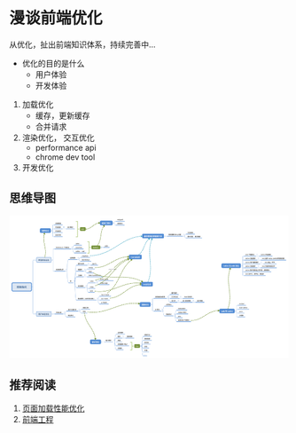 # 漫谈前端优化

从优化，扯出前端知识体系，持续完善中...


- 优化的目的是什么
	- 用户体验
	- 开发体验
1. 加载优化
	- 缓存，更新缓存
	- 合并请求
2. 渲染优化， 交互优化
	- performance api
	- chrome dev tool
3. 开发优化


## 思维导图

![优化](../assets/performance.png)

## 推荐阅读
1. [页面加载性能优化](https://github.com/azl397985856/automate-everything/blob/master/chapter4.md)
2. [前端工程](https://github.com/fouber/blog/issues/10?from=timeline&isappinstalled=0#)


